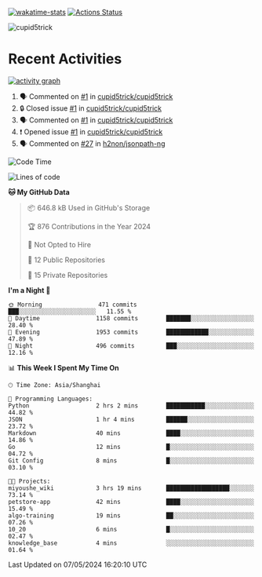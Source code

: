 [![wakatime-stats](https://github.com/cupid5trick/cupid5trick/workflows/wakatime-stats/badge.svg)](https://github.com/cupid5trick/cupid5trick/actions)
[![Actions Status](https://github.com/cupid5trick/cupid5trick/workflows/update-gh-activity/badge.svg)](https://github.com/cupid5trick/cupid5trick/actions)

![cupid5trick](https://socialify.git.ci/cupid5trick/cupid5trick/image?description=1&font=KoHo&forks=1&issues=1&language=1&name=1&owner=1&pattern=Signal&pulls=1&stargazers=1&theme=Light)

# Recent Activities

[![activity graph](https://github-readme-activity-graph.vercel.app/graph?username=cupid5trick&theme=github-dark-dimmed&custom_title=cupid5trick%20Activity%20Graph&hide_border=true)](https://github.com/ashutosh00710/github-readme-activity-graph)


<!--START_SECTION:activity-->
1. 🗣 Commented on [#1](https://github.com/cupid5trick/cupid5trick/issues/1#issuecomment-1961666240) in [cupid5trick/cupid5trick](https://github.com/cupid5trick/cupid5trick)
2. 🔒 Closed issue [#1](https://github.com/cupid5trick/cupid5trick/issues/1) in [cupid5trick/cupid5trick](https://github.com/cupid5trick/cupid5trick)
3. 🗣 Commented on [#1](https://github.com/cupid5trick/cupid5trick/issues/1#issuecomment-1949913602) in [cupid5trick/cupid5trick](https://github.com/cupid5trick/cupid5trick)
4. ❗ Opened issue [#1](https://github.com/cupid5trick/cupid5trick/issues/1) in [cupid5trick/cupid5trick](https://github.com/cupid5trick/cupid5trick)
5. 🗣 Commented on [#27](https://github.com/h2non/jsonpath-ng/issues/27#issuecomment-1878332655) in [h2non/jsonpath-ng](https://github.com/h2non/jsonpath-ng)
<!--END_SECTION:activity-->

<!--START_SECTION:waka-->
![Code Time](http://img.shields.io/badge/Code%20Time-330%20hrs%2049%20mins-blue)

![Lines of code](https://img.shields.io/badge/From%20Hello%20World%20I%27ve%20Written-7.0%20million%20lines%20of%20code-blue)

**🐱 My GitHub Data** 

> 📦 646.8 kB Used in GitHub's Storage 
 > 
> 🏆 876 Contributions in the Year 2024
 > 
> 🚫 Not Opted to Hire
 > 
> 📜 12 Public Repositories 
 > 
> 🔑 15 Private Repositories 
 > 
**I'm a Night 🦉** 

```text
🌞 Morning                471 commits         ███░░░░░░░░░░░░░░░░░░░░░░   11.55 % 
🌆 Daytime                1158 commits        ███████░░░░░░░░░░░░░░░░░░   28.40 % 
🌃 Evening                1953 commits        ████████████░░░░░░░░░░░░░   47.89 % 
🌙 Night                  496 commits         ███░░░░░░░░░░░░░░░░░░░░░░   12.16 % 
```


📊 **This Week I Spent My Time On** 

```text
🕑︎ Time Zone: Asia/Shanghai

💬 Programming Languages: 
Python                   2 hrs 2 mins        ███████████░░░░░░░░░░░░░░   44.82 % 
JSON                     1 hr 4 mins         ██████░░░░░░░░░░░░░░░░░░░   23.72 % 
Markdown                 40 mins             ████░░░░░░░░░░░░░░░░░░░░░   14.86 % 
Go                       12 mins             █░░░░░░░░░░░░░░░░░░░░░░░░   04.72 % 
Git Config               8 mins              █░░░░░░░░░░░░░░░░░░░░░░░░   03.10 % 

🐱‍💻 Projects: 
miyoushe_wiki            3 hrs 19 mins       ██████████████████░░░░░░░   73.14 % 
petstore-app             42 mins             ████░░░░░░░░░░░░░░░░░░░░░   15.49 % 
algo-training            19 mins             ██░░░░░░░░░░░░░░░░░░░░░░░   07.26 % 
10_20                    6 mins              █░░░░░░░░░░░░░░░░░░░░░░░░   02.47 % 
knowledge_base           4 mins              ░░░░░░░░░░░░░░░░░░░░░░░░░   01.64 % 
```


 Last Updated on 07/05/2024 16:20:10 UTC
<!--END_SECTION:waka-->

